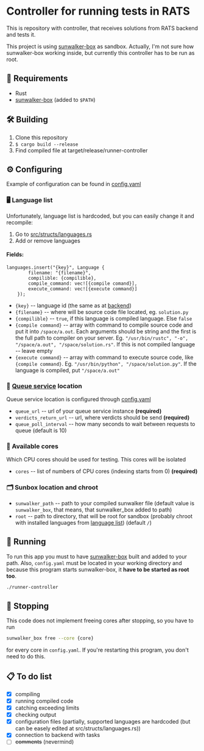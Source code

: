 # Controller for running tests in RATS

This is repository with controller, that receives solutions from RATS backend and tests it.

This project is using [sunwalker-box](https://github.com/purplesyringa/sunwalker-box) as sandbox.
Actually, I'm not sure how sunwalker-box working inside, but currently this controller has to be run as root.

## 📝 Requirements
- Rust
- [sunwalker-box](https://github.com/purplesyringa/sunwalker-box) (added to `$PATH`)

## 🛠️ Building
1. Clone this repository
2. `$ cargo build --release`
3. Find compiled file at target/release/runner-controller

## ⚙️ Configuring
Example of configuration can be found in [config.yaml](config.yaml)
### 🖥 Language list
Unfortunately, language list is hardcoded, but you can easily change it and recompile:
1. Go to [src/structs/languages.rs](src/structs/languages.rs)
2. Add or remove languages
#### Fields:
```
languages.insert("{key}", Language {
        filename: "{filename}",
        compilible: {compilible},
        compile_command: vec![{compile comand}],
        execute_command: vec![{execute command}]
    });
```
- `{key}` -- language id (the same as at [backend](https://github.com/Klenin-team/RATS-web))
- `{filename}` -- where will be source code file located, eg. `solution.py`
- `{compilible}` -- `true`, if this language is compiled language. Else `false`
- `{compile command}` -- array with command to compile source code and put it into `/space/a.out`. Each arguments should be string and the first is the full path to compiler on your server. Eg. `"/usr/bin/rustc", "-o", "/space/a.out", "/space/solution.rs"`. If this is not compiled language -- leave empty
- `{execute command}` -- array with command to execute source code, like `{compile command}`. Eg. `"/usr/bin/python", "/space/solution.py"`. If the language is compiled, put `"/space/a.out"`

### 👥 [Queue service](https://github.com/Klenin-team/queue-service) location
Queue service location is configured through [config.yaml](config.yaml)
- `queue_url` -- url of your queue service instance **(required)**
- `verdicts_return_url` -- url, where verdicts should be send **(required)** 
- `queue_poll_interval` -- how many seconds to wait between requests to queue (default is 10)
### 💽 Available cores
Which CPU cores should be used for testing. This cores will be isolated
- `cores` -- list of numbers of CPU cores (indexing starts from 0) **(required)**
### 🗂 Sunbox location and chroot
- `sunwalker_path` -- path to your compiled sunwalker file (default value is `sunwalker_box`, that means, that sunwalker_box added to path)
- `root` -- path to directory, that will be root for sandbox (probably chroot with installed languages from [language list](#language-list)) (default `/`)


## 🏃 Running
To run this app you must to have [sunwalker-box](https://github.com/purplesyringa/sunwalker-box) built and added to your path. Also, `config.yaml` must be located in your working directory and because this program starts sunwalker-box, it **have to be started as root too**.
```bash
./runner-controller
```
## 🛑 Stopping
This code does not implement freeing cores after stopping, so you have to run
```bash
sunwalker_box free --core {core}
```
for every core in `config.yaml`. If you're restarting this program, you don't need to do this.


## 📋 To do list
- [x] compiling
- [x] running compiled code
- [x] catching exceeding limits
- [x] checking output
- [x] configuration files (partially, supported languages are hardcoded (but can be easely edited at src/structs/languages.rs))
- [x] connection to backend with tasks
- [ ] ~~comments~~ (nevermind)

